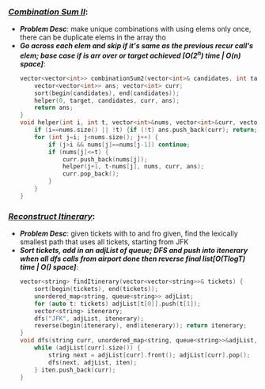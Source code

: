 ### ***[Combination Sum II](https://leetcode.com/problems/combination-sum-ii/)***:
- ***Problem Desc***: make unique combinations with using elems only once, there can be duplicate elems in the array tho
- ***Go across each elem and skip if it's same as the previous recur call's elem; base case if is arr over or target achieved [O(2<sup>n</sup>) time | O(n) space]***:
  ```cpp
  vector<vector<int>> combinationSum2(vector<int>& candidates, int target) {
      vector<vector<int>> ans; vector<int> curr;
      sort(begin(candidates), end(candidates));
      helper(0, target, candidates, curr, ans);
      return ans;
  }
  void helper(int i, int t, vector<int>&nums, vector<int>&curr, vector<vector<int>>& ans) {
      if (i==nums.size() || !t) {if (!t) ans.push_back(curr); return;}
      for (int j=i; j<nums.size(); j++) {
          if (j>i && nums[j]==nums[j-1]) continue;
          if (nums[j]<=t) {
              curr.push_back(nums[j]);
              helper(j+1, t-nums[j], nums, curr, ans);
              curr.pop_back();
          }
      }
  }
  ```
### ***[Reconstruct Itinerary](https://leetcode.com/problems/reconstruct-itinerary/)***:
- ***Problem Desc***: given tickets with to and fro given, find the lexically smallest path that uses all tickets, starting from JFK
- ***Sort tickets, add in an adjList of queue; DFS and push into itenerary when all dfs calls from airport done then reverse final list[O(TlogT) time | O() space]***:
  ```cpp
  vector<string> findItinerary(vector<vector<string>>& tickets) {
      sort(begin(tickets), end(tickets));
      unordered_map<string, queue<string>> adjList;
      for (auto t: tickets) adjList[t[0]].push(t[1]);
      vector<string> itenerary;
      dfs("JFK", adjList, itenerary); 
      reverse(begin(itenerary), end(itenerary)); return itenerary;
  }
  void dfs(string curr, unordered_map<string, queue<string>>&adjList, vector<string>&iten) {
      while (adjList[curr].size()) {
          string next = adjList[curr].front(); adjList[curr].pop();
          dfs(next, adjList, iten);
      } iten.push_back(curr);
  }
  ```

